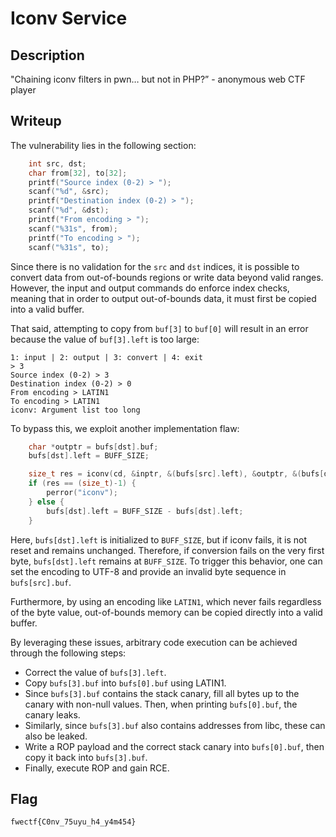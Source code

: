 # Iconv Service

## Description

"Chaining iconv filters in pwn… but not in PHP?” - anonymous web CTF player

## Writeup

The vulnerability lies in the following section:

```c
    int src, dst;
    char from[32], to[32];
    printf("Source index (0-2) > ");
    scanf("%d", &src);
    printf("Destination index (0-2) > ");
    scanf("%d", &dst);
    printf("From encoding > ");
    scanf("%31s", from);
    printf("To encoding > ");
    scanf("%31s", to);
```

Since there is no validation for the `src` and `dst` indices, it is possible to convert data from out-of-bounds regions or write data beyond valid ranges. However, the input and output commands do enforce index checks, meaning that in order to output out-of-bounds data, it must first be copied into a valid buffer.

That said, attempting to copy from `buf[3]` to `buf[0]` will result in an error because the value of `buf[3].left` is too large:

```
1: input | 2: output | 3: convert | 4: exit
> 3
Source index (0-2) > 3
Destination index (0-2) > 0
From encoding > LATIN1
To encoding > LATIN1
iconv: Argument list too long
```

To bypass this, we exploit another implementation flaw:

```c
    char *outptr = bufs[dst].buf;
    bufs[dst].left = BUFF_SIZE;

    size_t res = iconv(cd, &inptr, &(bufs[src].left), &outptr, &(bufs[dst].left));
    if (res == (size_t)-1) {
        perror("iconv");
    } else {
        bufs[dst].left = BUFF_SIZE - bufs[dst].left;
    }
```

Here, `bufs[dst].left` is initialized to `BUFF_SIZE`, but if iconv fails, it is not reset and remains unchanged. Therefore, if conversion fails on the very first byte, `bufs[dst].left` remains at `BUFF_SIZE`. To trigger this behavior, one can set the encoding to UTF-8 and provide an invalid byte sequence in `bufs[src].buf`.

Furthermore, by using an encoding like `LATIN1`, which never fails regardless of the byte value, out-of-bounds memory can be copied directly into a valid buffer.

By leveraging these issues, arbitrary code execution can be achieved through the following steps:

* Correct the value of `bufs[3].left`.
* Copy `bufs[3].buf` into `bufs[0].buf` using LATIN1.
* Since `bufs[3].buf` contains the stack canary, fill all bytes up to the canary with non-null values. Then, when printing `bufs[0].buf`, the canary leaks.
* Similarly, since `bufs[3].buf` also contains addresses from libc, these can also be leaked.
* Write a ROP payload and the correct stack canary into `bufs[0].buf`, then copy it back into `bufs[3].buf`.
* Finally, execute ROP and gain RCE.

## Flag

`fwectf{C0nv_75uyu_h4_y4m454}`

